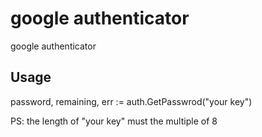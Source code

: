 # google authenticator
google authenticator

## Usage
password, remaining, err := auth.GetPasswrod("your key")

PS: the length of "your key" must the multiple of 8

